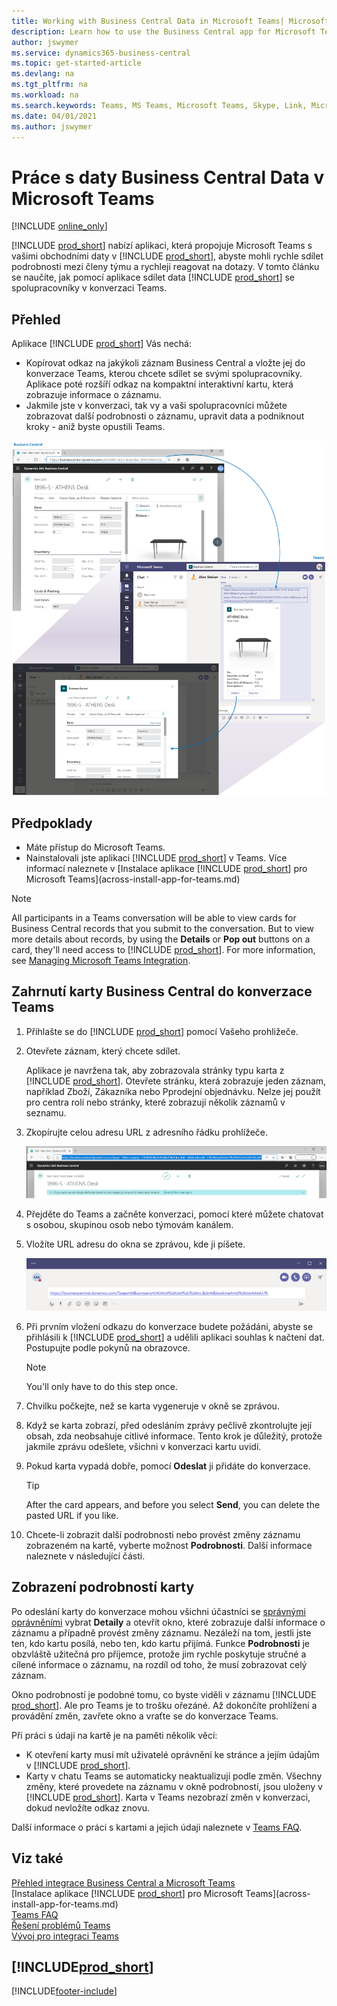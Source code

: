 ```yaml
---
title: Working with Business Central Data in Microsoft Teams| Microsoft Docs
description: Learn how to use the Business Central app for Microsoft Teams.
author: jswymer
ms.service: dynamics365-business-central
ms.topic: get-started-article
ms.devlang: na
ms.tgt_pltfrm: na
ms.workload: na
ms.search.keywords: Teams, MS Teams, Microsoft Teams, Skype, Link, Microsoft 365, collaborate, collaboration, teamwork
ms.date: 04/01/2021
ms.author: jswymer
---
```


# Práce s daty Business Central Data v Microsoft Teams

[!INCLUDE [online_only](includes/online_only.md)]

[!INCLUDE [prod_short](includes/prod_short.md)] nabízí aplikaci, která propojuje Microsoft Teams s vašimi obchodními daty v  [!INCLUDE [prod_short](includes/prod_short.md)], abyste mohli rychle sdílet podrobnosti mezi členy týmu a rychleji reagovat na dotazy. V tomto článku se naučíte, jak pomocí aplikace sdílet data [!INCLUDE [prod_short](includes/prod_short.md)] se spolupracovníky v konverzaci Teams.

## Přehled

Aplikace [!INCLUDE [prod_short](includes/prod_short.md)] Vás nechá:

- Kopírovat odkaz na jakýkoli záznam Business Central a vložte jej do konverzace Teams, kterou chcete sdílet se svými spolupracovníky. Aplikace poté rozšíří odkaz na kompaktní interaktivní kartu, která zobrazuje informace o záznamu.
- Jakmile jste v konverzaci,  tak vy a vaši spolupracovníci můžete zobrazovat další podrobnosti o záznamu, upravit data a podniknout kroky - aniž byste opustili Teams.

[![Teams integrace s Business Central](media/teams-intro-v3.png)](media/teams-intro-v3.png#lightbox)

## Předpoklady

- Máte přístup do Microsoft Teams.
- Nainstalovali jste aplikaci [!INCLUDE [prod_short](includes/prod_short.md)] v Teams. Více informací naleznete v [Instalace aplikace [!INCLUDE [prod_short](includes/prod_short.md)] pro Microsoft Teams](across-install-app-for-teams.md)

> [!NOTE]
> All participants in a Teams conversation will be able to view cards for Business Central records that you submit to the conversation. But to view more details about records, by using the **Details** or **Pop out** buttons on a card, they'll need access to [!INCLUDE [prod_short](includes/prod_short.md)]. For more information, see [Managing Microsoft Teams Integration](admin-teams-integration.md#minimum-requirements-1).

## Zahrnutí karty Business Central do konverzace Teams

1. Přihlašte se do [!INCLUDE [prod_short](includes/prod_short.md)] pomocí Vašeho prohližeče.
2. Otevřete záznam, který chcete sdílet.

   Aplikace je navržena tak, aby zobrazovala stránky typu karta z [!INCLUDE [prod_short](includes/prod_short.md)]. Otevřete stránku, která zobrazuje jeden záznam, například Zboží, Zákazníka nebo Pprodejní objednávku. Nelze jej použít pro centra rolí nebo stránky, které zobrazují několik záznamů v seznamu.

3. Zkopírujte celou adresu URL z adresního řádku prohlížeče.

   ![Kopírování URL Business Central z prohlížeče](media/teams-url-v2.png)
4. Přejděte do Teams a začněte konverzaci, pomocí které můžete chatovat s osobou, skupinou osob nebo týmovám kanálem.

   <!--Teams imposes a few limitations here eg. you cannot unfurl a link during a Voice/Video call :/ We should probably only mention this in a Troubleshooting section (and i hope it will also be fixed soon)-->
5. Vložíte URL adresu do okna se zprávou, kde ji píšete.

   ![Vložení URL Business Central do Teams](media/teams-paste-url-v2.png)
6. Při prvním vložení odkazu do konverzace budete požádáni, abyste se přihlásili k [!INCLUDE [prod_short](includes/prod_short.md)] a udělili aplikaci souhlas k načtení dat. Postupujte podle pokynů na obrazovce.

   > [!NOTE]
   > You'll only have to do this step once.

7. Chvilku počkejte, než se karta vygeneruje v okně se zprávou.

8. Když se karta zobrazí, před odesláním zprávy pečlivě zkontrolujte její obsah, zda neobsahuje citlivé informace. Tento krok je důležitý, protože jakmile zprávu odešlete, všichni v konverzaci kartu uvidí.

9. Pokud karta vypadá dobře, pomocí **Odeslat** ji přidáte do konverzace.

   > [!TIP]
   > After the card appears, and before you select **Send**, you can delete the pasted URL if you like.

10. Chcete-li zobrazit další podrobnosti nebo provést změny záznamu zobrazeném na kartě, vyberte možnost **Podrobnosti**. Další informace naleznete v následující části.

## Zobrazení podrobností karty

Po odeslání karty do konverzace mohou všichni účastníci se [správnými oprávněními](admin-teams-integration.md#permissions) vybrat **Detaily** a otevřít okno, které zobrazuje další informace o záznamu a případně provést změny záznamu. Nezáleží na tom, jestli jste ten, kdo kartu posílá, nebo ten, kdo kartu přijímá. Funkce **Podrobnosti** je obzvláště užitečná pro příjemce, protože jim rychle poskytuje stručné a cílené informace o záznamu, na rozdíl od toho, že musí zobrazovat celý záznam.

Okno podrobností je podobné tomu, co byste viděli v záznamu [!INCLUDE [prod_short](includes/prod_short.md)]. Ale pro Teams je to trošku ořezáné. Až dokončíte prohlížení a provádění změn, zavřete okno a vraťte se do konverzace Teams.

Při práci s údaji na kartě je na paměti několik věcí:

- K otevření karty musí mít uživatelé oprávnění ke stránce a jejím údajům v [!INCLUDE [prod_short](includes/prod_short.md)].
- Karty v chatu Teams se automaticky neaktualizují podle změn. Všechny změny, které provedete na záznamu v okně podrobností, jsou uloženy v  [!INCLUDE [prod_short](includes/prod_short.md)]. Karta v Teams nezobrazí změn v konverzaci, dokud nevložíte odkaz znovu.

Další informace o práci s kartami a jejich údaji naleznete v [Teams FAQ](teams-faq.md).

## Viz také

[Přehled integrace Business Central a Microsoft Teams](across-teams-overview.md)  
[Instalace aplikace [!INCLUDE [prod_short](includes/prod_short.md)] pro Microsoft Teams](across-install-app-for-teams.md)  
[Teams FAQ](teams-faq.md)  
[Řešení problémů Teams](admin-teams-troubleshooting.md)  
[Vývoj pro integraci Teams](/dynamics365/business-central/dev-itpro/developer/devenv-develop-for-teams)

## [!INCLUDE[prod_short](includes/free_trial_md.md)]


[!INCLUDE[footer-include](includes/footer-banner.md)]